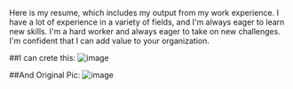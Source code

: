 Here is my resume, which includes my output from my work experience. I have a lot of experience in a variety of fields, and I'm always eager to learn new skills. I'm a hard worker and always eager to take on new challenges. I'm confident that I can add value to your organization.

##I can crete this: 
![image](https://github.com/user-attachments/assets/66818ab8-0507-4080-acf5-65ec361cfd3c)

##And Original Pic:
![image](https://github.com/user-attachments/assets/9d37d7eb-39b9-49b4-968b-27fe3d7f9f64)


